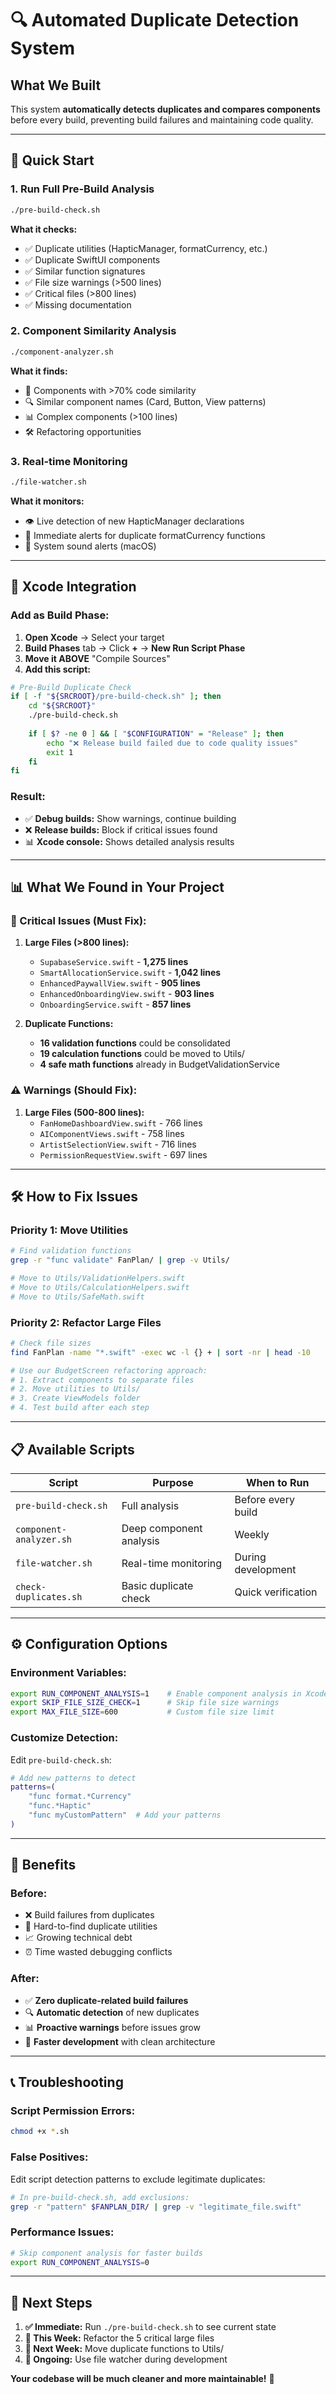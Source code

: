 # 🔍 Automated Duplicate Detection System

## **What We Built**

This system **automatically detects duplicates and compares components** before every build, preventing build failures and maintaining code quality.

---

## 🚀 **Quick Start**

### **1. Run Full Pre-Build Analysis**
```bash
./pre-build-check.sh
```
**What it checks:**
- ✅ Duplicate utilities (HapticManager, formatCurrency, etc.)
- ✅ Duplicate SwiftUI components  
- ✅ Similar function signatures
- ✅ File size warnings (>500 lines)
- ✅ Critical files (>800 lines)
- ✅ Missing documentation

### **2. Component Similarity Analysis**
```bash
./component-analyzer.sh
```
**What it finds:**
- 🧩 Components with >70% code similarity
- 🔍 Similar component names (Card, Button, View patterns)
- 📊 Complex components (>100 lines)
- 🛠️ Refactoring opportunities

### **3. Real-time Monitoring**
```bash
./file-watcher.sh
```
**What it monitors:**
- 👁️ Live detection of new HapticManager declarations
- 🚨 Immediate alerts for duplicate formatCurrency functions
- 🔔 System sound alerts (macOS)

---

## 🔧 **Xcode Integration**

### **Add as Build Phase:**

1. **Open Xcode** → Select your target
2. **Build Phases** tab → Click **+** → **New Run Script Phase** 
3. **Move it ABOVE** "Compile Sources"
4. **Add this script:**

```bash
# Pre-Build Duplicate Check
if [ -f "${SRCROOT}/pre-build-check.sh" ]; then
    cd "${SRCROOT}"
    ./pre-build-check.sh
    
    if [ $? -ne 0 ] && [ "$CONFIGURATION" = "Release" ]; then
        echo "❌ Release build failed due to code quality issues"
        exit 1
    fi
fi
```

### **Result:**
- ✅ **Debug builds:** Show warnings, continue building
- ❌ **Release builds:** Block if critical issues found
- 📊 **Xcode console:** Shows detailed analysis results

---

## 📊 **What We Found in Your Project**

### **🚨 Critical Issues (Must Fix):**

1. **Large Files (>800 lines):**
   - `SupabaseService.swift` - **1,275 lines** 
   - `SmartAllocationService.swift` - **1,042 lines**
   - `EnhancedPaywallView.swift` - **905 lines**
   - `EnhancedOnboardingView.swift` - **903 lines**
   - `OnboardingService.swift` - **857 lines**

2. **Duplicate Functions:**
   - **16 validation functions** could be consolidated
   - **19 calculation functions** could be moved to Utils/
   - **4 safe math functions** already in BudgetValidationService

### **⚠️ Warnings (Should Fix):**

1. **Large Files (500-800 lines):**
   - `FanHomeDashboardView.swift` - 766 lines
   - `AIComponentViews.swift` - 758 lines  
   - `ArtistSelectionView.swift` - 716 lines
   - `PermissionRequestView.swift` - 697 lines

---

## 🛠️ **How to Fix Issues**

### **Priority 1: Move Utilities**
```bash
# Find validation functions
grep -r "func validate" FanPlan/ | grep -v Utils/

# Move to Utils/ValidationHelpers.swift
# Move to Utils/CalculationHelpers.swift  
# Move to Utils/SafeMath.swift
```

### **Priority 2: Refactor Large Files**
```bash
# Check file sizes
find FanPlan -name "*.swift" -exec wc -l {} + | sort -nr | head -10

# Use our BudgetScreen refactoring approach:
# 1. Extract components to separate files
# 2. Move utilities to Utils/
# 3. Create ViewModels folder
# 4. Test build after each step
```

---

## 📋 **Available Scripts**

| Script | Purpose | When to Run |
|--------|---------|-------------|
| `pre-build-check.sh` | Full analysis | Before every build |
| `component-analyzer.sh` | Deep component analysis | Weekly |  
| `file-watcher.sh` | Real-time monitoring | During development |
| `check-duplicates.sh` | Basic duplicate check | Quick verification |

---

## ⚙️ **Configuration Options**

### **Environment Variables:**
```bash
export RUN_COMPONENT_ANALYSIS=1    # Enable component analysis in Xcode
export SKIP_FILE_SIZE_CHECK=1      # Skip file size warnings
export MAX_FILE_SIZE=600           # Custom file size limit
```

### **Customize Detection:**
Edit `pre-build-check.sh`:
```bash
# Add new patterns to detect
patterns=(
    "func format.*Currency"
    "func.*Haptic"  
    "func myCustomPattern"  # Add your patterns
)
```

---

## 🎯 **Benefits**

### **Before:**
- ❌ Build failures from duplicates
- 🐛 Hard-to-find duplicate utilities  
- 📈 Growing technical debt
- ⏰ Time wasted debugging conflicts

### **After:**
- ✅ **Zero duplicate-related build failures**
- 🔍 **Automatic detection** of new duplicates
- 📊 **Proactive warnings** before issues grow
- 🚀 **Faster development** with clean architecture

---

## 📞 **Troubleshooting**

### **Script Permission Errors:**
```bash
chmod +x *.sh
```

### **False Positives:**
Edit script detection patterns to exclude legitimate duplicates:
```bash
# In pre-build-check.sh, add exclusions:
grep -r "pattern" $FANPLAN_DIR/ | grep -v "legitimate_file.swift"
```

### **Performance Issues:**
```bash
# Skip component analysis for faster builds
export RUN_COMPONENT_ANALYSIS=0
```

---

## 🔄 **Next Steps**

1. **✅ Immediate:** Run `./pre-build-check.sh` to see current state
2. **🔧 This Week:** Refactor the 5 critical large files  
3. **📁 Next Week:** Move duplicate functions to Utils/
4. **🔄 Ongoing:** Use file watcher during development

**Your codebase will be much cleaner and more maintainable!** 🚀